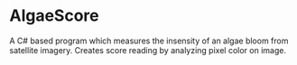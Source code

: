 # AlgaeScore
A C# based program which measures the insensity of an algae bloom from satellite imagery. Creates score reading by analyzing pixel color on image.
